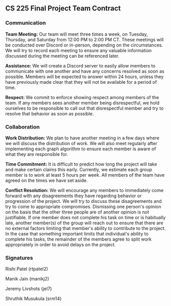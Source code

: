## CS 225 Final Project Team Contract

### Communication

**Team Meeting:** Our team will meet three times a week, on Tuesday, Thursday, and Saturday from 12:00 PM to 2:00 PM CT. These meetings will be conducted over Discord or in-person, depending on the circumstances. We will try to record each meeting to ensure any valuable information discussed during the meeting can be referenced later.

**Assistance:** We will create a Discord server to easily allow members to communicate with one another and have any concerns resolved as soon as possible. Members will be expected to answer within 24 hours, unless they have previously made clear that they will not be available for a period of time.

**Respect:** We commit to enforce showing respect among members of the team. If any members sees another member being disrespectful, we hold ourselves to be responsible to call out that disrespectful member and try to resolve that behavior as soon as possible.

### Collaboration

**Work Distribution:** We plan to have another meeting in a few days where we will discuss the distribution of work. We will also meet regularly after implementing each graph algorithm to ensure each member is aware of what they are responsible for.

**Time Commitment:** It is difficult to predict how long the project will take and make certain claims this early. Currently, we estimate each group member is to work at least 5 hours per week. All members of the team have agreed on the times we have set aside.

**Conflict Resolution:** We will encourage any members to immediately come forward with any disagreements they have regarding behavior or progression of the project. We will try to discuss these disagreements and try to come to appropriate compromises. Dismissing one person's opinion on the basis that the other three people are of another opinion is not justifiable. If one member does not complete his task on time or is habitually late, another member(s) of the group will reach out to ensure that there are no external factors limiting that member's ability to contribute to the project. In the case that something important limits that individual's ability to complete his tasks, the remainder of the members agree to split work appropriately in order to avoid delays on the project. 

### Signatures

Rishi Patel (rtpatel2) 

Manik Jain (manikj2)

Jeremy Livshots (jel7)

Shruthik Musukula (srm14)

